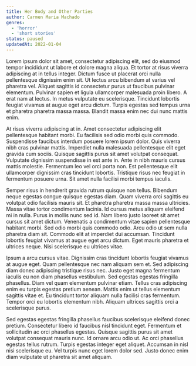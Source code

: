 ```yaml
---
title: Her Body and Other Parties
author: Carmen Maria Machado
genres:
  - 'horror'
  - 'short stories'
status: paused
updatedAt: 2022-01-04
---
```

Lorem ipsum dolor sit amet, consectetur adipiscing elit, sed do eiusmod tempor incididunt ut labore et dolore magna aliqua. Et tortor at risus viverra adipiscing at in tellus integer. Dictum fusce ut placerat orci nulla pellentesque dignissim enim sit. Ut lectus arcu bibendum at varius vel pharetra vel. Aliquet sagittis id consectetur purus ut faucibus pulvinar elementum. Pulvinar sapien et ligula ullamcorper malesuada proin libero. A erat nam at lectus. In metus vulputate eu scelerisque. Tincidunt lobortis feugiat vivamus at augue eget arcu dictum. Turpis egestas sed tempus urna et pharetra pharetra massa massa. Blandit massa enim nec dui nunc mattis enim.

At risus viverra adipiscing at in. Amet consectetur adipiscing elit pellentesque habitant morbi. Eu facilisis sed odio morbi quis commodo. Suspendisse faucibus interdum posuere lorem ipsum dolor. Quis viverra nibh cras pulvinar mattis. Imperdiet nulla malesuada pellentesque elit eget gravida cum sociis. Quisque sagittis purus sit amet volutpat consequat. Vulputate dignissim suspendisse in est ante in. Ante in nibh mauris cursus mattis molestie. Fermentum leo vel orci porta non. Est pellentesque elit ullamcorper dignissim cras tincidunt lobortis. Tristique risus nec feugiat in fermentum posuere urna. Sit amet nulla facilisi morbi tempus iaculis.

Semper risus in hendrerit gravida rutrum quisque non tellus. Bibendum neque egestas congue quisque egestas diam. Quam viverra orci sagittis eu volutpat odio facilisis mauris sit. Et pharetra pharetra massa massa ultricies. Massa vitae tortor condimentum lacinia. Id cursus metus aliquam eleifend mi in nulla. Purus in mollis nunc sed id. Nam libero justo laoreet sit amet cursus sit amet dictum. Venenatis a condimentum vitae sapien pellentesque habitant morbi. Sed odio morbi quis commodo odio. Arcu odio ut sem nulla pharetra diam sit. Commodo elit at imperdiet dui accumsan. Tincidunt lobortis feugiat vivamus at augue eget arcu dictum. Eget mauris pharetra et ultrices neque. Nisi scelerisque eu ultrices vitae.

Ipsum a arcu cursus vitae. Dignissim cras tincidunt lobortis feugiat vivamus at augue eget. Quam pellentesque nec nam aliquam sem et. Sed adipiscing diam donec adipiscing tristique risus nec. Justo eget magna fermentum iaculis eu non diam phasellus vestibulum. Sed egestas egestas fringilla phasellus. Diam vel quam elementum pulvinar etiam. Tellus cras adipiscing enim eu turpis egestas pretium aenean. Mattis enim ut tellus elementum sagittis vitae et. Eu tincidunt tortor aliquam nulla facilisi cras fermentum. Tempor orci eu lobortis elementum nibh. Aliquam ultrices sagittis orci a scelerisque purus.

Sed egestas egestas fringilla phasellus faucibus scelerisque eleifend donec pretium. Consectetur libero id faucibus nisl tincidunt eget. Fermentum et sollicitudin ac orci phasellus egestas. Quisque sagittis purus sit amet volutpat consequat mauris nunc. Id ornare arcu odio ut. Ac orci phasellus egestas tellus rutrum. Turpis egestas integer eget aliquet. Accumsan in nisl nisi scelerisque eu. Vel turpis nunc eget lorem dolor sed. Justo donec enim diam vulputate ut pharetra sit amet aliquam.